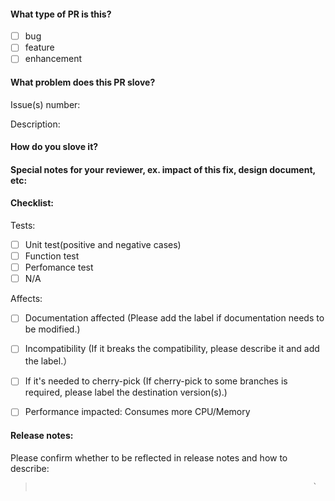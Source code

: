 <!--
Thanks for your contributing!
In order to review PR more efficiently, please add information according to the template.
-->

#### What type of PR is this?
- [ ] bug
- [ ] feature
- [ ] enhancement

#### What problem does this PR slove?
Issue(s) number: 

Description:


#### How do you slove it?


  
#### Special notes for your reviewer, ex. impact of this fix, design document, etc:



#### Checklist:
Tests:
- [ ] Unit test(positive and negative cases)
- [ ] Function test
- [ ] Perfomance test
- [ ] N/A

Affects:
- [ ] Documentation affected (Please add the label if documentation needs to be modified.)
- [ ] Incompatibility (If it breaks the compatibility, please describe it and add the label.）
- [ ] If it's needed to cherry-pick (If cherry-pick to some branches is required, please label the destination version(s).)
- [ ] Performance impacted: Consumes more CPU/Memory


#### Release notes:

Please confirm whether to be reflected in release notes and how to describe:
>                                                                   `
